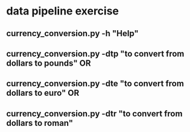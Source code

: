 # data pipeline exercise
## currency_conversion.py -h "Help"
## currency_conversion.py -dtp "to convert from dollars to pounds" OR
## currency_conversion.py -dte "to convert from dollars to euro" OR
## currency_conversion.py -dtr "to convert from dollars to roman"